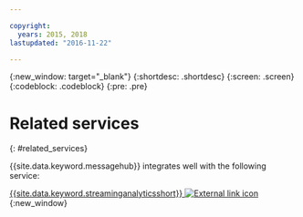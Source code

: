 ```yaml
---

copyright:
  years: 2015, 2018
lastupdated: "2016-11-22"

---
```


{:new_window: target="_blank"}
{:shortdesc: .shortdesc}
{:screen: .screen}
{:codeblock: .codeblock}
{:pre: .pre}



# Related services
{: #related_services}

{{site.data.keyword.messagehub}} integrates well with the following service:

 [{{site.data.keyword.streaminganalyticsshort}} ![External link icon](../../icons/launch-glyph.svg "External link icon")](https://developer.ibm.com/messaging/2015/12/07/streaminganalyticsmessagehub/){:new_window} 
 
 
 
 
